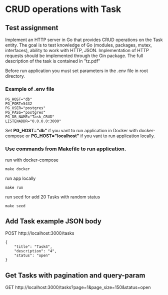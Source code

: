 # CRUD operations with Task

## Test assignment
Implement an HTTP server in Go that provides CRUD operations on the Task entity. The goal is to test knowledge of Go (modules, packages, mutex, interfaces), ability to work with HTTP, JSON. Implementation of HTTP requests should be implemented through the Gin package.
The full description of the task is contained in "tz.pdf"

Before run application you must set parameters in the .env file in root directory.

### Example of .env file
```
PG_HOST="db"
PG_PORT=5432
PG_USER="postgres"
PG_PASS="postgres"
PG_DB_NAME="Task_CRUD"
LISTENADDR="0.0.0.0:3000"
```
Set __PG_HOST="db"__ if you vant to run application in Docker with docker-compose or __PG_HOST="localhost"__ if you vant to run application locally.

### Use commands from Makefile to run application.
run with docker-compose
```
make docker
```
run app locally
```
make run
```
run seed for add 20 Tasks with random status
```
make seed
```

## Add Task example JSON body
POST http://localhost:3000/tasks
```
{
    "title": "Task4",
    "description": "4",
    "status": "open"
}
```
## Get Tasks with pagination and query-param
GET http://localhost:3000/tasks?page=1&page_size=150&status=open
